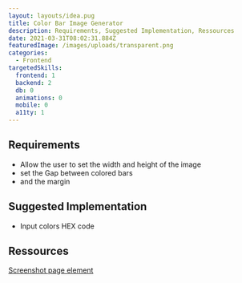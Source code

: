 ```yaml
---
layout: layouts/idea.pug
title: Color Bar Image Generator
description: Requirements, Suggested Implementation, Ressources
date: 2021-03-31T08:02:31.884Z
featuredImage: /images/uploads/transparent.png
categories:
  - Frontend
targetedSkills:
  frontend: 1
  backend: 2
  db: 0
  animations: 0
  mobile: 0
  a11ty: 1
---
```

## Requirements

* Allow the user to set the width and height of the image
* set the Gap between colored bars
* and the margin

## Suggested Implementation

* Input colors HEX code

## Ressources

[Screenshot page element](https://dev.to/5t3ph/automated-social-sharing-images-with-puppeteer-11ty-and-netlify-22ln)